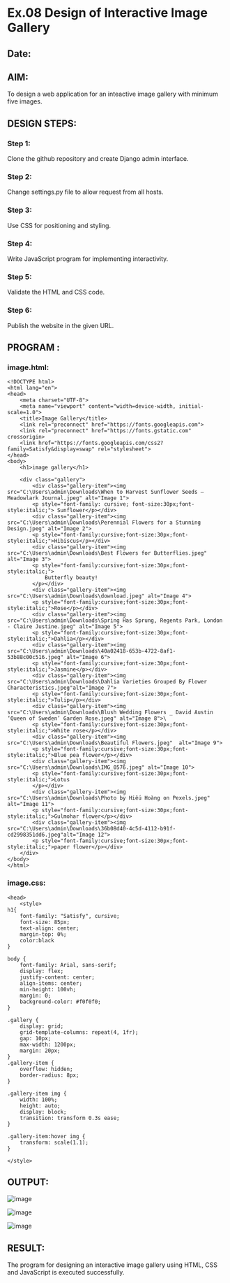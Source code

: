 # Ex.08 Design of Interactive Image Gallery
## Date:

## AIM:
To design a web application for an inteactive image gallery with minimum five images.

## DESIGN STEPS:

### Step 1:
Clone the github repository and create Django admin interface.

### Step 2:
Change settings.py file to allow request from all hosts.

### Step 3:
Use CSS for positioning and styling.

### Step 4:
Write JavaScript program for implementing interactivity.

### Step 5:
Validate the HTML and CSS code.

### Step 6:
Publish the website in the given URL.

## PROGRAM :

### image.html:
```
<!DOCTYPE html>
<html lang="en">
<head>
    <meta charset="UTF-8">
    <meta name="viewport" content="width=device-width, initial-scale=1.0">
    <title>Image Gallery</title>
    <link rel="preconnect" href="https://fonts.googleapis.com">
    <link rel="preconnect" href="https://fonts.gstatic.com" crossorigin>
    <link href="https://fonts.googleapis.com/css2?family=Satisfy&display=swap" rel="stylesheet">
</head>
<body>
    <h1>image gallery</h1>
    
    <div class="gallery">
        <div class="gallery-item"><img src="C:\Users\admin\Downloads\When to Harvest Sunflower Seeds — Meadowlark Journal.jpeg" alt="Image 1">
        <p style="font-family: cursive; font-size:30px;font-style:italic;"> Sunflower</p></div>
        <div class="gallery-item"><img src="C:\Users\admin\Downloads\Perennial Flowers for a Stunning Design.jpeg" alt="Image 2">
        <p style="font-family:cursive;font-size:30px;font-style:italic;">Hibiscus</p></div>
        <div class="gallery-item"><img src="C:\Users\admin\Downloads\Best Flowers for Butterflies.jpeg" alt="Image 3">
        <p style="font-family:cursive;font-size:30px;font-style:italic;">
            Butterfly beauty!
        </p></div>
        <div class="gallery-item"><img src="C:\Users\admin\Downloads\download.jpeg" alt="Image 4">
        <p style="font-family:cursive;font-size:30px;font-style:italic;">Rose</p></div>
        <div class="gallery-item"><img src="C:\Users\admin\Downloads\Spring Has Sprung, Regents Park, London - Claire Justine.jpeg" alt="Image 5">
        <p style="font-family:cursive;font-size:30px;font-style:italic;">Dahlia</p></div>
        <div class="gallery-item"><img src="C:\Users\admin\Downloads\40a02418-653b-4722-8af1-53b88c00c516.jpeg" alt="Image 6">
        <p style="font-family:cursive;font-size:30px;font-style:italic;">Jasmine</p></div>
        <div class="gallery-item"><img src="C:\Users\admin\Downloads\Dahlia Varieties Grouped By Flower Characteristics.jpeg"alt="Image 7">
        <p style="font-family:cursive;font-size:30px;font-style:italic;">Tulip</p></div>
        <div class="gallery-item"><img src="C:\Users\admin\Downloads\Blush Wedding Flowers _ David Austin ‘Queen of Sweden’ Garden Rose.jpeg" alt="Image 8">\
        <p style="font-family:cursive;font-size:30px;font-style:italic;">White rose</p></div>
        <div class="gallery-item"><img src="C:\Users\admin\Downloads\Beautiful Flowers.jpeg"  alt="Image 9">
        <p style="font-family:cursive;font-size:30px;font-style:italic;">Blue pea flower</p></div>
        <div class="gallery-item"><img src="C:\Users\admin\Downloads\IMG_0576.jpeg" alt="Image 10">
        <p style="font-family:cursive;font-size:30px;font-style:italic;">Lotus
        </p></div>
        <div class="gallery-item"><img src="C:\Users\admin\Downloads\Photo by Hiếu Hoàng on Pexels.jpeg" alt="Image 11">
        <p style="font-family:cursive;font-size:30px;font-style:italic;">Gulmohar flower</p></div>
        <div class="gallery-item"><img src="C:\Users\admin\Downloads\36b08d40-4c5d-4112-b91f-cd2998351dd6.jpeg"alt="Image 12">
        <p style="font-family:cursive;font-size:30px;font-style:italic;">paper flower</p></div>
    </div>
</body>
</html>
```
### image.css:

```
<head>
    <style>
h1{
    font-family: "Satisfy", cursive;
    font-size: 85px;
    text-align: center;
    margin-top: 0%;
    color:black
}

body {
    font-family: Arial, sans-serif;
    display: flex;
    justify-content: center;
    align-items: center;
    min-height: 100vh;
    margin: 0;
    background-color: #f0f0f0;
}

.gallery {
    display: grid;
    grid-template-columns: repeat(4, 1fr);
    gap: 10px;
    max-width: 1200px;
    margin: 20px;
}
.gallery-item {
    overflow: hidden;
    border-radius: 8px;
}

.gallery-item img {
    width: 100%;
    height: auto;
    display: block;
    transition: transform 0.3s ease;
}

.gallery-item:hover img {
    transform: scale(1.1);
}

</style>
```
## OUTPUT:
![image](https://github.com/user-attachments/assets/ee17d2ca-7102-46a3-96f0-ecc2303590d3)

![image](https://github.com/user-attachments/assets/59bc2994-d137-4693-81d4-852993a66a10)

![image](https://github.com/user-attachments/assets/19d7a972-18e4-4e31-b868-9bfba498d3a6)




## RESULT:
The program for designing an interactive image gallery using HTML, CSS and JavaScript is executed successfully.
